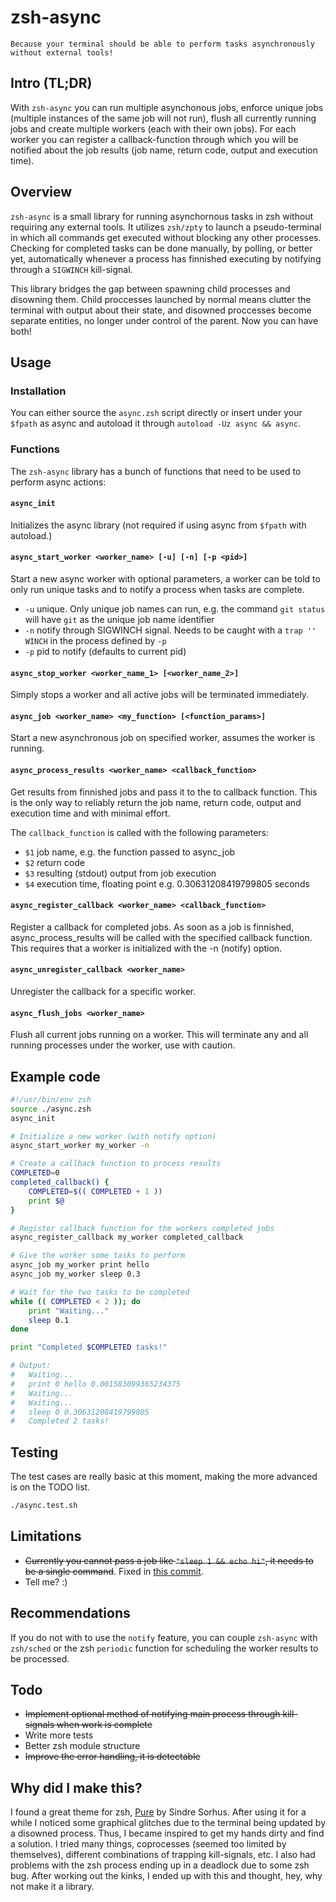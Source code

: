 # zsh-async

	Because your terminal should be able to perform tasks asynchronously
	without external tools!

## Intro (TL;DR)

With `zsh-async` you can run multiple asynchonous jobs, enforce unique jobs
(multiple instances of the same job will not run), flush all currently running
jobs and create multiple workers (each with their own jobs). For each worker
you can register a callback-function through which you will be notified about
the job results (job name, return code, output and execution time).

## Overview

`zsh-async` is a small library for running asynchornous tasks in zsh without
requiring any external tools. It utilizes `zsh/zpty` to launch a pseudo-terminal
in which all commands get executed without blocking any other processes.
Checking for completed tasks can be done manually, by polling, or better yet,
automatically whenever a process has finnished executing by notifying through a
`SIGWINCH` kill-signal.

This library bridges the gap between spawning child processes and disowning
them. Child proccesses launched by normal means clutter the terminal with
output about their state, and disowned proccesses become separate entities, no
longer under control of the parent. Now you can have both!

## Usage

### Installation

You can either source the `async.zsh` script directly or insert under your
`$fpath` as async and autoload it through `autoload -Uz async && async`.

### Functions

The `zsh-async` library has a bunch of functions that need to be used to
perform async actions:

#### `async_init`

Initializes the async library (not required if using async from `$fpath` with
autoload.)

#### `async_start_worker <worker_name> [-u] [-n] [-p <pid>]`

Start a new async worker with optional parameters, a worker can be told to only
run unique tasks and to notify a process when tasks are complete.

* `-u` unique. Only unique job names can run, e.g. the command `git status`
will have `git` as the unique job name identifier
* `-n` notify through SIGWINCH signal. Needs to be caught with a
`trap '' WINCH` in the process defined by `-p`
* `-p` pid to notify (defaults to current pid)

#### `async_stop_worker <worker_name_1> [<worker_name_2>]`

Simply stops a worker and all active jobs will be terminated immediately.

#### `async_job <worker_name> <my_function> [<function_params>]`

Start a new asynchronous job on specified worker, assumes the worker is
running.

#### `async_process_results <worker_name> <callback_function>`

Get results from finnished jobs and pass it to the to callback function. This
is the only way to reliably return the job name, return code, output and
execution time and with minimal effort.

The `callback_function` is called with the following parameters:

* `$1` job name, e.g. the function passed to async_job
* `$2` return code
* `$3` resulting (stdout) output from job execution
* `$4` execution time, floating point e.g. 0.30631208419799805 seconds

#### `async_register_callback <worker_name> <callback_function>`

Register a callback for completed jobs. As soon as a job is finnished, async_process_results will be called with the
specified callback function. This requires that a worker is initialized with the -n (notify) option.

#### `async_unregister_callback <worker_name>`

Unregister the callback for a specific worker.

#### `async_flush_jobs <worker_name>`

Flush all current jobs running on a worker. This will terminate any and
all running processes under the worker, use with caution.

## Example code

```zsh
#!/usr/bin/env zsh
source ./async.zsh
async_init

# Initialize a new worker (with notify option)
async_start_worker my_worker -n

# Create a callback function to process results
COMPLETED=0
completed_callback() {
	COMPLETED=$(( COMPLETED + 1 ))
	print $@
}

# Register callback function for the workers completed jobs
async_register_callback my_worker completed_callback

# Give the worker some tasks to perform
async_job my_worker print hello
async_job my_worker sleep 0.3

# Wait for the two tasks to be completed
while (( COMPLETED < 2 )); do
	print "Waiting..."
	sleep 0.1
done

print "Completed $COMPLETED tasks!"

# Output:
#	Waiting...
#	print 0 hello 0.001583099365234375
#	Waiting...
#	Waiting...
#	sleep 0 0.30631208419799805
#	Completed 2 tasks!
```

## Testing

The test cases are really basic at this moment, making the more advanced is on
the TODO list.

```zsh
./async.test.sh
```

## Limitations

* ~~Currently you cannot pass a job like `"sleep 1 && echo hi"`, it needs to be a
single command~~. Fixed in [this commit](https://github.com/mafredri/zsh-async/commit/e6d70e0eea0a80b1624f407f60795cfb1a4524e1).
* Tell me? :)

## Recommendations

If you do not with to use the `notify` feature, you can couple `zsh-async` with
`zsh/sched` or the zsh `periodic` function for scheduling the worker results to
be processed.

## Todo

* ~~Implement optional method of notifying main process through kill-signals
when work is complete~~
* Write more tests
* Better zsh module structure
* ~~Improve the error handling, it is detectable~~

## Why did I make this?

I found a great theme for zsh, [Pure](https://github.com/sindresorhus/pure) by
Sindre Sorhus. After using it for a while I noticed some graphical glitches
due to the terminal being updated by a disowned process. Thus, I became inspired
to get my hands dirty and find a solution. I tried many things, coprocesses
(seemed too limited by themselves), different combinations of trapping
kill-signals, etc. I also had problems with the zsh process ending up in a
deadlock due to some zsh bug. After working out the kinks, I ended up with this
and thought, hey, why not make it a library.
